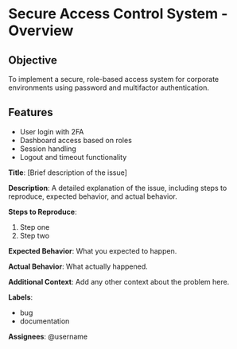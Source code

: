 # Secure Access Control System - Overview

## Objective
To implement a secure, role-based access system for corporate environments using password and multifactor authentication.

## Features
- User login with 2FA
- Dashboard access based on roles
- Session handling
- Logout and timeout functionality

**Title**: [Brief description of the issue]

**Description**:
A detailed explanation of the issue, including steps to reproduce, expected behavior, and actual behavior.

**Steps to Reproduce**:
1. Step one
2. Step two

**Expected Behavior**:
What you expected to happen.

**Actual Behavior**:
What actually happened.

**Additional Context**:
Add any other context about the problem here.

**Labels**:
- bug
- documentation

**Assignees**:
@username

